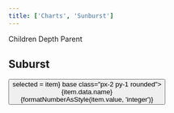```yaml
---
title: ['Charts', 'Sunburst']
---
```


<script lang="ts">
	import { cubicOut } from 'svelte/easing';
	import { hierarchy } from 'd3-hierarchy';
	import { scaleSequential, scaleOrdinal, scaleLinear } from 'd3-scale';
	import * as chromatic from 'd3-scale-chromatic';
	import { hsl } from 'd3-color';

	import { mdiChevronLeft, mdiChevronRight } from '@mdi/js';

	import { Breadcrumb, Button, Field, Tabs, Tab } from 'svelte-ux';
	import { formatNumberAsStyle } from 'svelte-ux/utils/number';

	import Chart, { Svg } from '$lib/components/Chart.svelte';
	import Arc from '$lib/components/Arc.svelte';
	import Bounds from '$lib/components/Bounds.svelte';
	import Group from '$lib/components/Group.svelte';
	import Text from '$lib/components/Text.svelte';
	import Partition from '$lib/components/Partition.svelte';
	import { findAncestor } from '$lib/utils/hierarchy';

	import Preview from '$lib/docs/Preview.svelte';

	import { complexData } from './data/hierarchy';
	import { tweenedScale } from '$lib/utils/scales';

	const complexHierarchy = hierarchy(complexData)
		.sum((d) => d.value)
		// .sort((a, b) => b.value - a.value);
		.sort((a, b) => b.height - a.height || (b.value ?? 0) - (a.value ?? 0));

	let colorBy = 'parent';

	let selected = complexHierarchy; // select root initially

	const tweenedOptions = { easing: cubicOut, duration: 800 };

	const xScale = tweenedScale(scaleLinear, tweenedOptions);
	$: xScale.domain([0, 1]);
	$: xScale.range([0, 2 * Math.PI]);

	const yScale = tweenedScale(scaleLinear, tweenedOptions);
	$: yScale.domain([0, 1]);
	$: yScale.range([0, 250]); // [0, width / 2]

	const sequentialColor = scaleSequential([4, -1], chromatic.interpolateGnBu)
	// filter out hard to see yellow and green
	const ordinalColor = scaleOrdinal(chromatic.schemeSpectral[9].filter(c => hsl(c).h < 60 || hsl(c).h > 90))
	// const ordinalColor = scaleOrdinal(chromatic.schemeCategory10)

	function getNodeColor(node, colorBy) {
		switch (colorBy) {
			case 'children':
				return node.children ? '#ccc' : '#ddd'
			case 'depth':
				return sequentialColor(node.depth);
			case 'parent':
				const colorParent = findAncestor(node, n => n.depth === 1)
				return colorParent ? hsl(ordinalColor((colorParent).data.name)).brighter(node.depth * .3) : '#ddd'
		}
	}
</script>

<div class="grid grid-flow-col gap-4 mb-4">
	<div class="grid grid-cols-[1fr,1fr] gap-2">
		<Field label="Color By">
			<Tabs bind:selected={colorBy} contained class="w-full">
				<div class="tabList w-full border h-8">
					<Tab value="children">Children</Tab>
					<Tab value="depth">Depth</Tab>
					<Tab value="parent">Parent</Tab>
				</div>
			</Tabs>
		</Field>
	</div>
</div>

## Suburst

<Preview>
	<Breadcrumb items={selected?.ancestors().reverse() ?? []}>
		<Button slot="item" let:item on:click={() => selected = item} base class="px-2 py-1 rounded">
			<div class="text-left">
				<div class="text-sm">{item.data.name}</div>
				<div class="text-xs text-black/50">{formatNumberAsStyle(item.value, 'integer')}</div>
			</div>
		</Button>
	</Breadcrumb>
	<div class="h-[600px] p-4 border rounded">
		<Chart data={complexHierarchy}>
			<Svg>
				<Partition size={[1,1]} let:nodes>
					<Group center>
						{#each nodes as node}
							{@const nodeColor = getNodeColor(node, colorBy)}
							<Arc
								value={node.value}
								startAngle={Math.max(0, Math.min(2 * Math.PI, $xScale(node.x0)))}
								endAngle={Math.max(0, Math.min(2 * Math.PI, $xScale(node.x1)))}
								innerRadius={Math.max(0, $yScale(node.y0))}
								outerRadius={Math.max(0, $yScale(node.y1))}
								fill={nodeColor}
								_stroke={hsl(nodeColor).darker(colorBy === 'children' ? 0.5 : 1)}
								stroke="hsl(0 0% 30%)"
								let:centroid
								on:click={() => {
									xScale.domain([node.x0, node.x1]);
									yScale.domain([node.y0, 1]);
									yScale.range([node.y0 ? 20 : 0, 250 /*width / 2*/]);
								}}
							>
								<!-- <text x={centroid[0]} y={centroid[1]}>{node.data.name}</text> -->
							</Arc>
						{/each}
					</Group>
				</Partition>
			</Svg>
		</Chart>
	</div>
</Preview>

